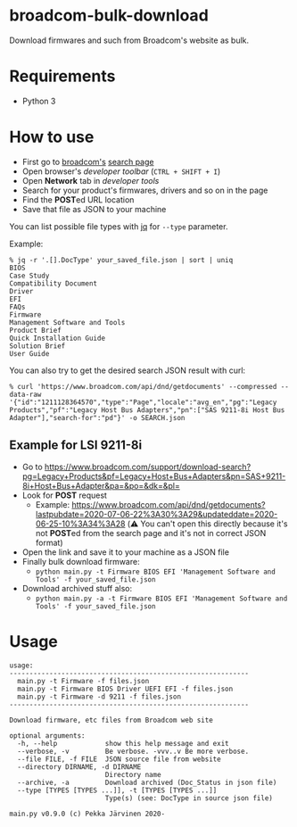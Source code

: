 # broadcom-bulk-download

Download firmwares and such from Broadcom's website as bulk.

# Requirements

* Python 3

# How to use

* First go to [broadcom's](https://www.broadcom.com/) [search page](https://www.broadcom.com/support/download-search)
* Open browser's *developer toolbar* (`CTRL + SHIFT + I`)
* Open **Network** tab in *developer tools*
* Search for your product's firmwares, drivers and so on in the page
* Find the **POST**ed URL location
* Save that file as JSON to your machine

You can list possible file types with [jq](https://stedolan.github.io/jq/) for `--type` parameter.

Example:

```
% jq -r '.[].DocType' your_saved_file.json | sort | uniq
BIOS
Case Study
Compatibility Document
Driver
EFI
FAQs
Firmware
Management Software and Tools
Product Brief
Quick Installation Guide
Solution Brief
User Guide
```

You can also try to get the desired search JSON result with curl:

    % curl 'https://www.broadcom.com/api/dnd/getdocuments' --compressed --data-raw '{"id":"1211128364570","type":"Page","locale":"avg_en","pg":"Legacy Products","pf":"Legacy Host Bus Adapters","pn":["SAS 9211-8i Host Bus Adapter"],"search-for":"pd"}' -o SEARCH.json

## Example for LSI 9211-8i

* Go to https://www.broadcom.com/support/download-search?pg=Legacy+Products&pf=Legacy+Host+Bus+Adapters&pn=SAS+9211-8i+Host+Bus+Adapter&pa=&po=&dk=&pl=
* Look for **POST** request
  * Example: https://www.broadcom.com/api/dnd/getdocuments?lastpubdate=2020-07-06-22%3A30%3A29&updateddate=2020-06-25-10%3A34%3A28 (⚠️ You can't open this directly because it's not **POST**ed from the search page and it's not in correct JSON format)
* Open the link and save it to your machine as a JSON file
* Finally bulk download firmware:
  * `python main.py -t Firmware BIOS EFI 'Management Software and Tools' -f your_saved_file.json`
* Download archived stuff also:
  * `python main.py -a -t Firmware BIOS EFI 'Management Software and Tools' -f your_saved_file.json`

# Usage

```
usage: 
------------------------------------------------------------
  main.py -t Firmware -f files.json
  main.py -t Firmware BIOS Driver UEFI EFI -f files.json
  main.py -t Firmware -d 9211 -f files.json
------------------------------------------------------------

Download firmware, etc files from Broadcom web site

optional arguments:
  -h, --help            show this help message and exit
  --verbose, -v         Be verbose. -vvv..v Be more verbose.
  --file FILE, -f FILE  JSON source file from website
  --directory DIRNAME, -d DIRNAME
                        Directory name
  --archive, -a         Download archived (Doc_Status in json file)
  --type [TYPES [TYPES ...]], -t [TYPES [TYPES ...]]
                        Type(s) (see: DocType in source json file)

main.py v0.9.0 (c) Pekka Järvinen 2020-
```
